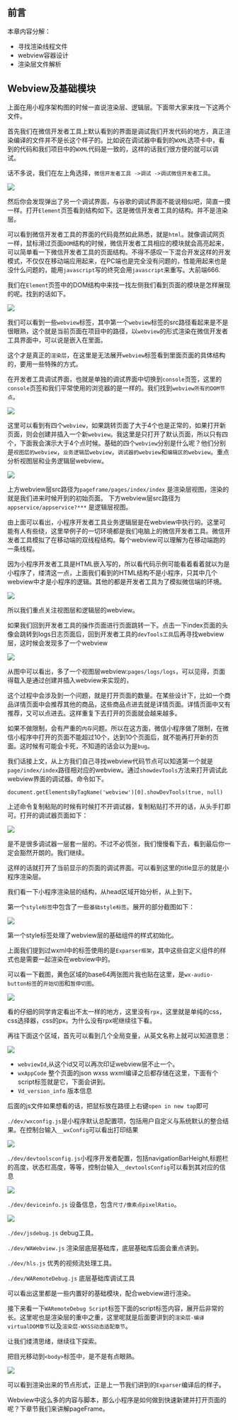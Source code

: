 ﻿## 前言

本章内容分解：
- 寻找渲染线程文件
- webview容器设计
- 渲染层文件解析

## Webview及基础模块

上面在用小程序架构图的时候一直说渲染层、逻辑层。下面带大家来找一下这两个文件。

首先我们在微信开发者工具上默认看到的界面是调试我们开发代码的地方，真正渲染编译的文件并不是长这个样子的。比如说在调试器中看到的```WXML```选项卡中，看到的代码和我们项目中的```WXML```代码是一致的，这样的话我们很方便的就可以调试。

话不多说，我们在左上角选择，```微信开发者工具 ->调试 ->调试微信开发者工具```。

![](https://p9-juejin.byteimg.com/tos-cn-i-k3u1fbpfcp/7d8f6b66f7604fd9940a4cb45acf3da2~tplv-k3u1fbpfcp-watermark.image)

然后你会发现弹出了另一个调试界面，与谷歌的调试界面不能说相似吧，简直一摸一样。打开```Element```页签看到结构如下。这是微信开发者工具的结构。并不是渲染层。

可以看到微信开发者工具的界面的代码竟然如此熟悉，就是```html```。就像调试网页一样，鼠标滑过页面```DOM```结构的时候，微信开发者工具相应的模块就会高亮起来，可以简单看一下微信开发者工具的页面结构。不得不感叹一下混合开发这样的开发模式，不仅仅在移动端应用起来，在PC端也是完全没有问题的，性能用起来也是没什么问题的，能用```javascript```写的终究会用```javascript```来重写。大前端666.

我们在```Element```页签中的DOM结构中来找一找左侧我们看到页面的模块是怎样展现的呢。找到的话如下。

![](https://p6-juejin.byteimg.com/tos-cn-i-k3u1fbpfcp/43c44ed2efe548f3b56dba6acc9d4bd4~tplv-k3u1fbpfcp-watermark.image)

我们可以看到一些`webview`标签，其中第一个```webview```标签的src路径看起来是不是很眼熟，这个就是当前页面在项目中的路径，以```webview```的形式渲染在微信开发者工具界面中，可以说是嵌入在里面。

这个才是真正的```渲染层```，在这里是无法展开```webview```标签看到里面页面的具体结构的，要用一些特殊的方式。

在开发者工具调试界面，也就是单独的调试界面中切换到```console```页签，这里的```console```页签和我们平常使用的浏览器的是一样的。我们找到```webview所有的DOM节点```。

![](https://p1-juejin.byteimg.com/tos-cn-i-k3u1fbpfcp/036782085ddf4c5d86a3fb9483c2ef15~tplv-k3u1fbpfcp-watermark.image)

这里可以看到有四个```webview```，如果跳转页面了大于4个也是正常的，如果打开新页面，则会创建并插入一个新```webview```。我这里是只打开了默认页面，所以只有四个，下面我会演示大于4个点时候。基础的四个```webview```分别是什么呢？他们分别是```视图层的webview```，```业务逻辑层webview```，```调试器的webview```和```编辑区的webview```。重点分析视图层和业务逻辑层webview。

![](https://p3-juejin.byteimg.com/tos-cn-i-k3u1fbpfcp/0a1d61009c6144ac9d4781cd2e585007~tplv-k3u1fbpfcp-watermark.image)

上方webview层src路径为```pageframe/pages/index/index``` 是渲染层视图，渲染的就是我们进来时候开到的初始页面。
下方webview层src路径为```appservice/appservice?***``` 是逻辑层视图。

由上面可以看出，小程序开发者工具业务逻辑层是在webview中执行的。这里可能有人有些绕，这里举例子的一切环境都是我们电脑上的微信开发者工具。微信开发者工具模拟了在移动端的双线程结构。每个webview可以理解为在移动端跑的一条线程。

因为小程序开发者工具是HTML嵌入写的，所以看代码示例可能看着看着就以为是小程序了，缕清这一点，上面我们看到的HTML结构不是小程序，只其中几个webview中才是小程序的逻辑。其他的都是开发者工具为了模拟微信端的环境。

![](https://p1-juejin.byteimg.com/tos-cn-i-k3u1fbpfcp/7734e6b3a045430a8af39f6ef607a466~tplv-k3u1fbpfcp-watermark.image)

所以我们重点关注视图层和逻辑层的webview。

如果我们回到开发者工具的操作页面进行页面跳转一下。点击一下index页面的头像会跳转到logs日志页面后，回到开发者工具的```devTools工具```后再寻找webview层，这时候会发现多了一个webview

![](https://p6-juejin.byteimg.com/tos-cn-i-k3u1fbpfcp/bffc537165df4180872cd59b04878a6a~tplv-k3u1fbpfcp-watermark.image)

从图中可以看出，多了一个视图层webview:```pages/logs/logs```，可以见得，页面得载入是通过创建并插入webview来实现的，

这个过程中会涉及到一个问题，就是打开页面的数量。在某些设计下，比如一个商品详情页面中会推荐其他的商品，这些商品点进去就是详情页面。详情页面中又有推荐，又可以点进去。这样重复下去打开的页面就会越来越多。

如果不做限制，会有严重的```内存```问题。所以在这方面，微信小程序做了限制，在微信小程序中打开的页面不能超过10个，达到10个页面后，就不能再打开新的页面。这时候有可能会卡死，不知道的话会以为是```bug```。

我们话接上文，从上方我们自己寻找webview代码节点可以知道第一个就是```page/index/index```路径相对应的webview。通过```showdevTools```方法来打开调试此webview界面的调试器。命令如下。

```
document.getElementsByTagName('webview')[0].showDevTools(true, null)
```

上述命令复制粘贴的时候有时候打不开调试器，复制粘贴打不开的话，从头手打即可。打开的调试器页面如下：

![](https://p3-juejin.byteimg.com/tos-cn-i-k3u1fbpfcp/1e015bfe620c4b72969436e966633e77~tplv-k3u1fbpfcp-watermark.image)

是不是很多调试器一层套一层的。不过不必慌张，我们慢慢看下去，看到最后你一定会豁然开朗的。我们继续。

这样的话就打开了当前显示的页面的调试界面。可以看到这里的title显示的就是小程序渲染层。

我们看一下小程序渲染层的结构，从head区域开始分析，从上到下。

第一个```style标签```中包含了一些```基础style标签```。展开的部分截图如下：

![](https://p3-juejin.byteimg.com/tos-cn-i-k3u1fbpfcp/ef7ad3f99cf1484a958ce5c2e5e10f94~tplv-k3u1fbpfcp-watermark.image)

第一个style标签处理了webview层的基础组件的样式初始化。

上面我们提到过wxml中的标签使用的是```Exparser框架```，其中这些自定义组件的样式也是需要一起渲染在webview中的。

可以看一下截图，黄色区域的base64两张图片我也贴在这里，是```wx-audio-button标签```的```开始切图```和```暂停切图```。

![](https://p3-juejin.byteimg.com/tos-cn-i-k3u1fbpfcp/09807c69ad6d43d2b51a88675816985b~tplv-k3u1fbpfcp-watermark.image)

看的仔细的同学肯定看出不太一样的地方，这里没有```rpx```，这里就是单纯的css，css选择器，css的px。为什么没有rpx呢继续往下看。

再往下面这个区域，首先可以看到几个全局变量，从英文名称上就可以知道意思：

![](https://p1-juejin.byteimg.com/tos-cn-i-k3u1fbpfcp/3b5f903e1f31419d9feb102efb29a646~tplv-k3u1fbpfcp-watermark.image)

- `webviewId`,从这个id又可以再次印证webview层不止一个。
- `wxAppCode` 整个页面的json wxss wxml编译之后都存储在这里，下面有个script标签就是它，下面会讲到。
- `Vd_version_info` 版本信息

后面的js文件如果想看的话，把鼠标放在路径上右键`open in new tap`即可

`./dev/wxconfig.js`是小程序默认总配置项，包括用户自定义与系统默认的整合结果。在控制台输入`__wxConfig`可以看出打印结果

![](https://p6-juejin.byteimg.com/tos-cn-i-k3u1fbpfcp/98711d7ce0534a49ac267da9c6ed6157~tplv-k3u1fbpfcp-watermark.image)

`./dev/devtoolsconfig.js`小程序开发者配置，包括navigationBarHeight,标题栏的高度，状态栏高度，等等，控制台输入`__devtoolsConfig`可以看到其对应的信息

![](https://p6-juejin.byteimg.com/tos-cn-i-k3u1fbpfcp/0fbcbe4305be4badbab6218a3ba17267~tplv-k3u1fbpfcp-watermark.image)

`./dev/deviceinfo.js` 设备信息，包含`尺寸/像素点pixelRatio`。

![](https://p3-juejin.byteimg.com/tos-cn-i-k3u1fbpfcp/f81ed35483174e2f8e81f18cab655ddb~tplv-k3u1fbpfcp-watermark.image)

`./dev/jsdebug.js` debug工具。

`./dev/WAWebview.js` 渲染层底层基础库，底层基础库后面会重点讲到。

`./dev/hls.js` 优秀的视频流处理工具。

`./dev/WARemoteDebug.js` 底层基础库调试工具

可以看出这里都是一些内置好的基础模块，配合webview进行渲染。

接下来看一下`WARemoteDebug Script`标签下面的script标签内容，展开后非常的长。这里呢也是渲染层的重中之重，这里呢就是后面要讲到的`渲染层-编译virtualDOM章节`以及`渲染层-WXSS动态适配章节`。

让我们缕清思绪，继续往下探索。

把目光移动到`<body>`标签中，是不是有点眼熟。

![](https://p3-juejin.byteimg.com/tos-cn-i-k3u1fbpfcp/ca4267986b5343d1b802e9e4ea974910~tplv-k3u1fbpfcp-watermark.image)

可以看到渲染出来的节点形式，正是上一节我们讲到的`Exparser`编译后的样子。

Webview中这么多的内容与脚本，那么小程序是如何做到快速新建并打开页面的呢？下章节我们来讲解pageFrame。
